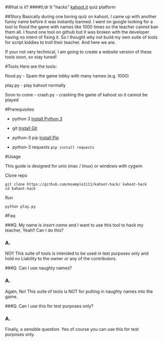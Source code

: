 #What is it?
####tl;dr
It "hacks" [kahoot.it](https://kahoot.it) quiz platform

##Story
Basically during one boring quiz on kahoot, I came up with another funny name before it was instantly banned.
I went on google looking for a tool to flood the game with names like 1000 times so the teacher cannot ban them all. I found one tool on github but it was broken with the developer having no intent of fixing it.
So I thought why not build my own suite of tools for script kiddies to troll their teacher. And here we are.

If your not very technical, I am going to create a website version of these tools soon, so stay tuned!

#Tools
Here are the tools:

flood.py - Spam the game lobby with many names (e.g. 1000)

play.py - play kahoot normally

Soon to come - crash.py - crashing the game of kahoot so it cannot be played

#Prerequisites

- python 3
[Install Python 3](https://www.python.org/downloads/)

- git 
[Install Git](https://git-scm.com/book/en/v2/Getting-Started-Installing-Git)

- python-3 pip
[Install Pip](https://pip.pypa.io/en/stable/installing/)

- python-3 requests
```pip install requests```

#Usage

This guide is designed for unix (mac / linux) or windows with cygwin

Clone repo
```
git clone https://github.com/msemple1111/kahoot-hack/ kahoot-hack
cd kahoot-hack
```

Run
```
python play.py
```

#Faq

###Q. 
 My name is _insert-name_ and I want to use this tool to hack my teacher, Yeah!! 
 Can I do this?
 
### A.
NO!! This suite of tools is intended to be used in test purposes only and hold no Liability to the owner or any of the contributors.


###Q. 
Can I use naughty names?
 
### A.
Again, No! This suite of tools is NOT for putting in naughty names into the game.

###Q. 
Can I use this for test purposes only?
 
### A.
Finally, a sensible question. Yes of course you can use this for test purposes only.
